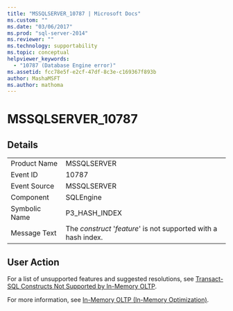 ```yaml
---
title: "MSSQLSERVER_10787 | Microsoft Docs"
ms.custom: ""
ms.date: "03/06/2017"
ms.prod: "sql-server-2014"
ms.reviewer: ""
ms.technology: supportability
ms.topic: conceptual
helpviewer_keywords: 
  - "10787 (Database Engine error)"
ms.assetid: fcc78e5f-e2cf-47df-8c3e-c169367f893b
author: MashaMSFT
ms.author: mathoma
---
```

# MSSQLSERVER_10787
    
## Details  
  
|||  
|-|-|  
|Product Name|MSSQLSERVER|  
|Event ID|10787|  
|Event Source|MSSQLSERVER|  
|Component|SQLEngine|  
|Symbolic Name|P3_HASH_INDEX|  
|Message Text|The *construct* '*feature*' is not supported with a hash index.|  
  
## User Action  
 For a list of unsupported features and suggested resolutions, see [Transact-SQL Constructs Not Supported by In-Memory OLTP](../in-memory-oltp/transact-sql-constructs-not-supported-by-in-memory-oltp.md).  
  
 For more information, see [In-Memory OLTP &#40;In-Memory Optimization&#41;](../in-memory-oltp/in-memory-oltp-in-memory-optimization.md).  
  
  
